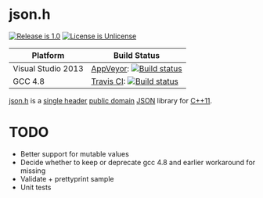 # json.h

[![Release is 1.0](http://img.shields.io/badge/release-1.0-blue.svg?style=flat)](https://raw.githubusercontent.com/sgorsten/json/master/json.h)
[![License is Unlicense](http://img.shields.io/badge/license-Unlicense-blue.svg?style=flat)](http://unlicense.org/)

Platform | Build Status |
-------- | ------------ |
Visual Studio 2013 | [AppVeyor](http://ci.appveyor.com/): [![Build status](https://ci.appveyor.com/api/projects/status/26ad7w3kx1e7w27h?svg=true)](https://ci.appveyor.com/project/sgorsten/json) |
GCC 4.8 | [Travis CI](http://travis-ci.org): [![Build status](http://travis-ci.org/sgorsten/json.svg?branch=master)](https://travis-ci.org/sgorsten/json) |

[json.h](/json.h) is a [single header](http://github.com/nothings/stb/blob/master/docs/other_libs.md) [public domain](http://unlicense.org/) [JSON](http://json.org) library for [C++11](http://en.cppreference.com/w/). 

# TODO

* Better support for mutable values
* Decide whether to keep or deprecate gcc 4.8 and earlier workaround for missing <regex>
* Validate + prettyprint sample
* Unit tests
